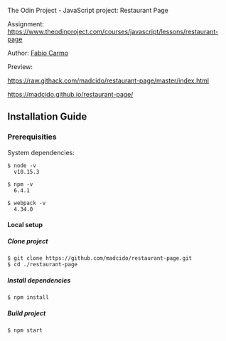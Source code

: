 The Odin Project - JavaScript project: Restaurant Page

Assignment: https://www.theodinproject.com/courses/javascript/lessons/restaurant-page

Author: <a href="https://github.com/madcido">Fabio Carmo</a>

Preview: 

https://raw.githack.com/madcido/restaurant-page/master/index.html

https://madcido.github.io/restaurant-page/

## Installation Guide
### Prerequisities
System dependencies:
```
$ node -v
  v10.15.3

$ npm -v
  6.4.1

$ webpack -v
  4.34.0
```

#### Local setup
##### Clone project
```
$ git clone https://github.com/madcido/restaurant-page.git
$ cd ./restaurant-page
```
##### Install dependencies
```
$ npm install
```
##### Build project
```
$ npm start
```
